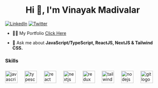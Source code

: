 <h1 align="center">Hi 👋, I'm Vinayak Madivalar</h1>


<p align="left"> 
  
  <a href="https://www.linkedin.com/in/vinayak-madivalar/"><img src="https://img.shields.io/badge/LinkedIn--green?labelColor=white&style=social&logo=linkedin&logoColor=blue" alt="LinkedIn" /></a>
  <a href="https://x.com/vinayakm45"><img src="https://img.shields.io/twitter/follow/vinayakm45?label=Twitter&style=social" alt="Twitter"></a>
  
</p>


- 👨‍💻 My Portfolio <a href="https://vinayak-dev.vercel.app/" target="blank">Click Here</a>

- 💬 Ask me about **JavaScript/TypeScript, ReactJS, NextJS & Tailwind CSS.**

###

<h3 align="left">Skills</h3>

###

<div align="left">
  <img src="https://cdn.jsdelivr.net/gh/devicons/devicon/icons/javascript/javascript-original.svg" height="40" alt="javascript logo"  />
  <img width="15" />
  <img src="https://cdn.jsdelivr.net/gh/devicons/devicon/icons/typescript/typescript-original.svg" height="40" alt="typescript logo"  />
  <img width="15" />
  <img src="https://cdn.jsdelivr.net/gh/devicons/devicon/icons/react/react-original.svg" height="40" alt="react logo"  />
  <img width="15" />
  <img src="https://cdn.jsdelivr.net/gh/devicons/devicon/icons/nextjs/nextjs-original.svg" height="40" alt="nextjs logo"  />
  <img width="15" />
  <img src="https://cdn.jsdelivr.net/gh/devicons/devicon/icons/redux/redux-original.svg" height="40" alt="redux logo"  />
  <img width="15" />
  <img src="https://cdn.simpleicons.org/tailwindcss/06B6D4" height="40" alt="tailwindcss logo"  />
  <img width="15" />
  <img src="https://cdn.simpleicons.org/nodedotjs/339933" height="40" alt="nodejs logo"  />
  <img width="15" />
  <img src="https://cdn.simpleicons.org/git/F05032" height="40" alt="git logo"  />
</div>

###

